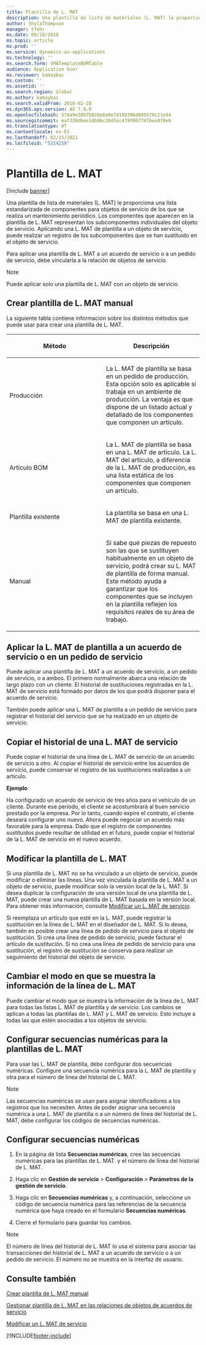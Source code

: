 ```yaml
---
title: Plantilla de L. MAT
description: Una plantilla de lista de materiales (L. MAT) le proporciona una lista estandarizada de componentes para objetos de servicio de los que se realiza un mantenimiento periódico.
author: ShylaThompson
manager: tfehr
ms.date: 09/19/2018
ms.topic: article
ms.prod: ''
ms.service: dynamics-ax-applications
ms.technology: ''
ms.search.form: SMATemplateBOMTable
audience: Application User
ms.reviewer: kamaybac
ms.custom: ''
ms.assetid: ''
ms.search.region: Global
ms.author: kamaybac
ms.search.validFrom: 2016-02-28
ms.dyn365.ops.version: AX 7.0.0
ms.openlocfilehash: 574a9e38b7b820e8a0e7d188396d095570c21e94
ms.sourcegitcommit: eaf330dbee1db96c20d5ac479f007747bea079eb
ms.translationtype: HT
ms.contentlocale: es-ES
ms.lasthandoff: 02/15/2021
ms.locfileid: "5214259"
---
```

# <a name="template-boms"></a>Plantilla de L. MAT    

[!include [banner](../includes/banner.md)]


Una plantilla de lista de materiales (L. MAT) le proporciona una lista estandarizada de componentes para objetos de servicio de los que se realiza un mantenimiento periódico. Los componentes que aparecen en la plantilla de L. MAT representan los subcomponentes individuales del objeto de servicio. Aplicando una L. MAT de plantilla a un objeto de servicio, puede realizar un registro de los subcomponentes que se han sustituido en el objeto de servicio.

Para aplicar una plantilla de L. MAT a un acuerdo de servicio o a un pedido de servicio, debe vincularla a la relación de objetos de servicio.


> [!NOTE]
> <P>Puede aplicar solo una plantilla de L. MAT con un objeto de servicio.</P>

## <a name="create-a-template-bom"></a>Crear plantilla de L. MAT manual

La siguiente tabla contiene información sobre los distintos métodos que puede usar para crear una plantilla de L. MAT.

<table>
<colgroup>
<col style="width: 50%" />
<col style="width: 50%" />
</colgroup>
<thead>
<tr class="header">
<th><p>Método</p></th>
<th><p>Descripción</p></th>
</tr>
</thead>
<tbody>
<tr class="odd">
<td><p>Producción</p></td>
<td><p>La L. MAT de plantilla se basa en un pedido de producción. Esta opción solo es aplicable si trabaja en un ambiente de producción. La ventaja es que dispone de un listado actual y detallado de los componentes que componen un artículo.</p></td>
</tr>
<tr class="even">
<td><p>Artículo BOM</p></td>
<td><p>La L. MAT de plantilla se basa en una L. MAT de artículo. La L. MAT del artículo, a diferencia de la L. MAT de producción, es una lista estática de los componentes que componen un artículo.</p></td>
</tr>
<tr class="odd">
<td><p>Plantilla existente</p></td>
<td><p>La plantilla se basa en una L. MAT de plantilla existente.</p></td>
</tr>
<tr class="even">
<td><p>Manual</p></td>
<td><p>Si sabe qué piezas de repuesto son las que se sustituyen habitualmente en un objeto de servicio, podrá crear su L. MAT de plantilla de forma manual. Este método ayuda a garantizar que los componentes que se incluyen en la plantilla reflejen los requisitos reales de su área de trabajo.</p></td>
</tr>
</tbody>
</table>


## <a name="apply-the-template-bom-to-a-service-agreement-or-service-order"></a>Aplicar la L. MAT de plantilla a un acuerdo de servicio o en un pedido de servicio

Puede aplicar una plantilla de L. MAT a un acuerdo de servicio, a un pedido de servicio, o a ambos. El primero normalmente abarca una relación de largo plazo con un cliente. El historial de sustituciones registradas en la L. MAT de servicio está formado por datos de los que podrá disponer para el acuerdo de servicio.

También puede aplicar una L. MAT de plantilla a un pedido de servicio para registrar el historial del servicio que se ha realizado en un objeto de servicio.

## <a name="copy-the-history-of-a-service-bom"></a>Copiar el historial de una L. MAT de servicio

Puede copiar el historial de una línea de L. MAT de servicio de un acuerdo de servicio a otro. Al copiar el historial de servicio entre los acuerdos de servicio, puede conservar el registro de las sustituciones realizadas a un artículo.

**Ejemplo**

Ha configurado un acuerdo de servicio de tres años para el vehículo de un cliente. Durante ese período, el cliente se acostumbrará al buen servicio prestado por la empresa. Por lo tanto, cuando expire el contrato, el cliente deseará configurar uno nuevo. Ahora puede negociar un acuerdo más favorable para la empresa. Dado que el registro de componentes sustituidos puede resultar de utilidad en el futuro, puede copiar el historial de la L. MAT de servicio en el nuevo acuerdo.

## <a name="modify-the-template-bom"></a>Modificar la plantilla de L. MAT

Si una plantilla de L. MAT no se ha vinculado a un objeto de servicio, puede modificar o eliminar las líneas. Una vez vinculada la plantilla de L. MAT a un objeto de servicio, puede modificar solo la versión local de la L. MAT. Si desea duplicar la configuración de una versión local de una plantilla de L. MAT, puede crear una nueva plantilla de L. MAT basada en la versión local. Para obtener más información, consulte [Modificar un L. MAT de servicio](modify-service-bom.md).

Si reemplaza un artículo que esté en la L. MAT, puede registrar la sustitución en la línea de L. MAT en el diseñador de L. MAT. Si lo desea, también es posible crear una línea de pedido de servicio para el objeto de sustitución. Si crea una línea de pedido de servicio, puede facturar el artículo de sustitución. Si no crea una línea de pedido de servicio para una sustitución, el registro de sustitución se conserva para realizar un seguimiento del historial del objeto de servicio.

## <a name="change-how-information-on-the-bom-line-is-displayed"></a>Cambiar el modo en que se muestra la información de la línea de L. MAT

Puede cambiar el modo que se muestra la información de la línea de L. MAT para todas las listas L. MAT de plantilla y de servicio. Los cambios se aplican a todas las plantillas de L. MAT y L. MAT de servicio. Esto incluye a todas las que estén asociadas a los objetos de servicio.

## <a name="set-up-number-sequences-for-template-boms"></a>Configurar secuencias numéricas para la plantillas de L. MAT

Para usar las L. MAT de plantilla, debe configurar dos secuencias numéricas. Configure una secuencia numérica para la L. MAT de plantilla y otra para el número de línea del historial de L. MAT.


> [!NOTE]
> <P>Las secuencias numéricas se usan para asignar identificadores a los registros que los necesiten. Antes de poder asignar una secuencia numérica a una L. MAT de plantilla o a un número de línea del historial de L. MAT, debe configurar los códigos de secuencias numéricas.</P>


## <a name="set-up-number-sequences"></a>Configurar secuencias numéricas

1.  En la página de lista **Secuencias numéricas**, cree las secuencias numéricas para las plantillas de L. MAT. y el número de línea del historial de L. MAT. 

2.  Haga clic en **Gestión de servicio** \> **Configuración** \> **Parámetros de la gestión de servicio**.

3.  Haga clic en **Secuencias numéricas** y, a continuación, seleccione un código de secuencia numérica para las referencias de la secuencia numérica que haya creado en el formulario **Secuencias numéricas**.

4.  Cierre el formulario para guardar los cambios.


> [!NOTE]
> <P>El número de línea del historial de L. MAT lo usa el sistema para asociar las transacciones del historial de L. MAT a un acuerdo de servicio o a un pedido de servicio. El número no se muestra en la interfaz de usuario.</P>



## <a name="see-also"></a>Consulte también

[Crear plantilla de L. MAT manual](create-template-bom.md)

[Gestionar plantilla de L. MAT en las relaciones de objetos de acuerdos de servicio](manage-template-boms-on-object-relations.md)

[Modificar un L. MAT de servicio](modify-service-bom.md)

 




[!INCLUDE[footer-include](../../includes/footer-banner.md)]